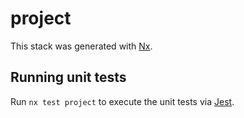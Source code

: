 # project

This stack was generated with [Nx](https://nx.dev).

## Running unit tests

Run `nx test project` to execute the unit tests via [Jest](https://jestjs.io).
